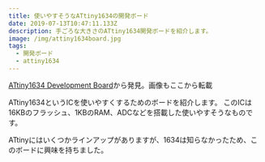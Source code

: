 ```yaml
---
title: 使いやすそうなATtiny1634の開発ボード
date: 2019-07-13T10:47:11.133Z
description: 手ごろな大きさのATtiny1634開発ボードを紹介します。
image: /img/attiny1634board.jpg
tags:
  - 開発ボード
  - attiny1634
---
```

[ATtiny1634 Development Board](https://www.tindie.com/products/leonerd/attiny1634-development-board/)から発見。画像もここから転載

ATtiny1634というICを使いやすくするためのボードを紹介します。
このICは16KBのフラッシュ、1KBのRAM、ADCなどを搭載した使いやすそうなものです。

ATtinyにはいくつかラインアップがありますが、1634は知らなかったため、このボードに興味を持ちました。
